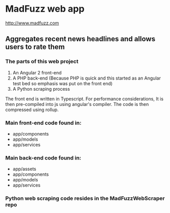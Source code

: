 # MadFuzz web app
http://www.madfuzz.com

## Aggregates recent news headlines and allows users to rate them

### The parts of this web project
 1. An Angular 2 front-end
 2. A PHP back-end (Because PHP is quick and this started as an Angular test bed so emphasis was put on the front end)
 3. A Python scraping process

The front end is written in Typescript.
For performance considerations, It is then pre-compiled into js using angular's compiler.
The code is then compressed using rollup.

### Main front-end code found in:
* app/components
* app/models
* app/services

### Main back-end code found in:
* app/assets
* app/components
* app/models
* app/services

### Python web scraping code resides in the MadFuzzWebScraper repo
